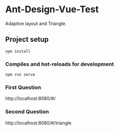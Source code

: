 # Ant-Design-Vue-Test
Adaptive layout and Triangle.
## Project setup
```
npm install
```

### Compiles and hot-reloads for development
```
npm run serve
```

### First Question
http://localhost:8080/#/
### Second Question
http://localhost:8080/#/triangle
